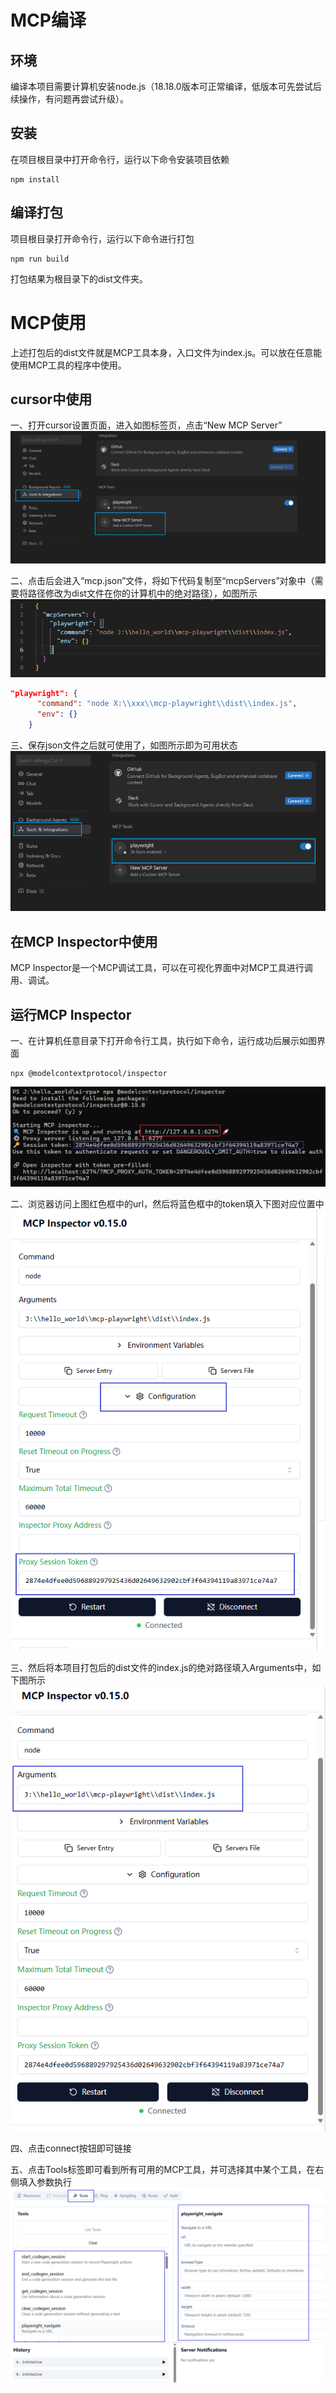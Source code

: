 # MCP编译
## 环境
编译本项目需要计算机安装node.js（18.18.0版本可正常编译，低版本可先尝试后续操作，有问题再尝试升级）。


## 安装
在项目根目录中打开命令行，运行以下命令安装项目依赖
```
npm install
```

## 编译打包
项目根目录打开命令行，运行以下命令进行打包
```
npm run build
```
打包结果为根目录下的dist文件夹。

# MCP使用
上述打包后的dist文件就是MCP工具本身，入口文件为index.js。可以放在任意能使用MCP工具的程序中使用。
## cursor中使用
一、打开cursor设置页面，进入如图标签页，点击“New MCP Server”
![01](./image/cursor_01.png)



二、点击后会进入“mcp.json”文件，将如下代码复制至“mcpServers”对象中（需要将路径修改为dist文件在你的计算机中的绝对路径），如图所示
![02](./image/cursor_02.png)

```json
"playwright": {
      "command": "node X:\\xxx\\mcp-playwright\\dist\\index.js",
      "env": {}
    }
```

三、保存json文件之后就可使用了，如图所示即为可用状态
![03](./image/cursor_03.png)

## 在MCP Inspector中使用
MCP Inspector是一个MCP调试工具，可以在可视化界面中对MCP工具进行调用、调试。

## 运行MCP Inspector
一、在计算机任意目录下打开命令行工具，执行如下命令，运行成功后展示如图界面
```
npx @modelcontextprotocol/inspector
```
![04](./image/mcp_04.png)

二、浏览器访问上图红色框中的url，然后将蓝色框中的token填入下图对应位置中
![05](./image/05.png)

三、然后将本项目打包后的dist文件的index.js的绝对路径填入Arguments中，如下图所示
![06](./image//06.png)

四、点击connect按钮即可链接

五、点击Tools标签即可看到所有可用的MCP工具，并可选择其中某个工具，在右侧填入参数执行
![07](./image/07.png)